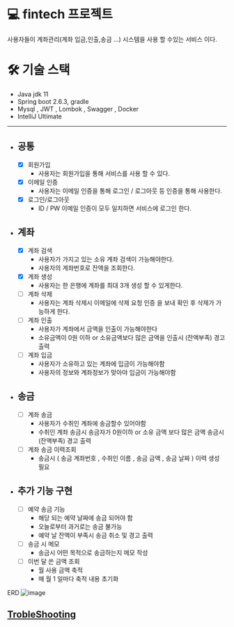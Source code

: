 # 💻 fintech 프로젝트

사용자들이 계좌관리(계좌 입금,인출,송금 ...) 시스템을 사용 할 수있는 서비스 이다.

# 🛠️ 기술 스택
* Java jdk 11
* Spring boot 2.6.3, gradle
* Mysql , JWT , Lombok , Swagger , Docker
* IntelliJ Ultimate

---
* ## 공통
  - [x] 회원가입
      + 사용자는 회원가입을 통해 서비스를 사용 할 수 있다.
  - [x] 이메일 인증
      + 사용자는 이메일 인증을 통해 로그인 / 로그아웃 등 인증을 통해 사용한다.
  - [x] 로그인/로그아웃
      + ID / PW 이메일 인증이 모두 일치하면 서비스에 로그인 한다.
      
* ## 계좌

  - [x] 계좌 검색
      + 사용자가 가지고 있는 소유 계좌 검색이 가능해야한다.
      + 사용자의 계좌번호로 잔액을 조회한다.
  - [x] 계좌 생성
      + 사용자는 한 은행에 계좌를 최대 3개 생성 할 수 있게한다.
  - [ ] 계좌 삭제
      + 사용자는 계좌 삭제시 이메일에 삭제 요청 인증 을 보내 확인 후 삭제가 가능하게 한다.
  - [ ] 계좌 인출
      + 사용자가 계좌에서 금액을 인출이 가능해야한다
      + 소유금액이 0원 이하 or 소유금액보다 많은 금액을 인출시 (잔액부족) 경고 출력
  - [ ] 계좌 입금
      + 사용자가 소유하고 있는 계좌에 입금이 가능해야함
      + 사용자의 정보와 계좌정보가 맞아야 입금이 가능해야함
      
* ## 송금

  - [ ] 계좌 송금
      + 사용자가 수취인 계좌에 송금할수 있어야함
      + 수취인 계좌 송금시 송금자가 0원이하 or 소유 금액 보다 많은 금액 송금시 (잔액부족) 경고 출력
  - [ ] 계좌 송금 이력조회
      + 송금시 ( 송금 계좌번호 , 수취인 이름 , 송금 금액 , 송금 날짜 ) 이력 생성 필요
  
* ## 추가 기능 구현

  - [ ] 예약 송금 기능
      + 해당 되는 예약 날짜에 송금 되어야 함
      + 오늘로부터 과거로는 송금 불가능
      + 예약 날 잔액이 부족시 송금 취소 및 경고 출력
  - [ ] 송금 시 메모
      + 송금시 어떤 목적으로 송금하는지 메모 작성
  - [ ] 이번 달 쓴 금액 조회
      + 월 사용 금액 축적
      + 매 월 1 일마다 축적 내용 초기화
    
    
ERD
![image](https://github.com/TaehoLEEKR/fintech/assets/80689135/9ef2132a-4601-4a3a-9fdd-68e7b045c5b2)



## [TrobleShooting](https://github.com/TaehoLEEKR/fintech/blob/main/TrobleShooting.md)

  
  
